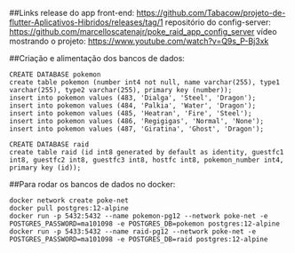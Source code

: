 ##Links
release do app front-end: https://github.com/Tabacow/projeto-de-flutter-Aplicativos-Hibridos/releases/tag/1
repositório do config-server: https://github.com/marcelloscatenajr/poke_raid_app_config_server
vídeo mostrando o projeto: https://www.youtube.com/watch?v=Q9s_P-Bj3xk

##Criação e alimentação dos bancos de dados:

```
CREATE DATABASE pokemon
create table pokemon (number int4 not null, name varchar(255), type1 varchar(255), type2 varchar(255), primary key (number));
insert into pokemon values (483, 'Dialga', 'Steel', 'Dragon');
insert into pokemon values (484, 'Palkia', 'Water', 'Dragon');
insert into pokemon values (485, 'Heatran', 'Fire', 'Steel');
insert into pokemon values (486, 'Regigigas', 'Normal', 'None');
insert into pokemon values (487, 'Giratina', 'Ghost', 'Dragon');

CREATE DATABASE raid
create table raid (id int8 generated by default as identity, guestfc1 int8, guestfc2 int8, guestfc3 int8, hostfc int8, pokemon_number int4, primary key (id));
```

##Para rodar os bancos de dados no docker:
```
docker network create poke-net
docker pull postgres:12-alpine
docker run -p 5432:5432 --name pokemon-pg12 --network poke-net -e POSTGRES_PASSWORD=ma101098 -e POSTGRES_DB=pokemon postgres:12-alpine
docker run -p 5433:5432 --name raid-pg12 --network poke-net -e POSTGRES_PASSWORD=ma101098 -e POSTGRES_DB=raid postgres:12-alpine
```

